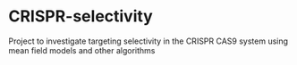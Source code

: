 # CRISPR-selectivity
Project to investigate targeting selectivity in the CRISPR CAS9 system using mean field models and other algorithms
